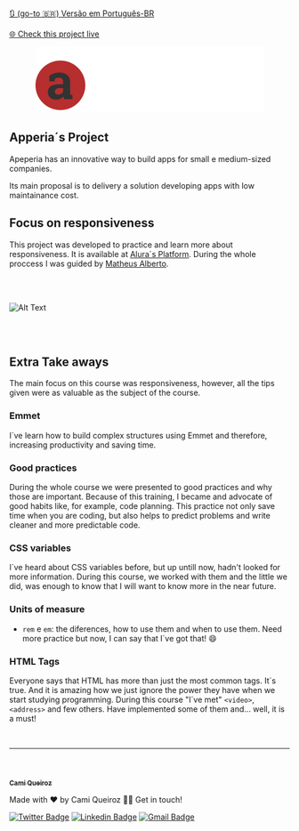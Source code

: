 [🔃 (go-to 🇧🇷) Versão em Português-BR](https://github.com/camimq/landing_page/blob/main/README_pt-BR.md)

[:globe_with_meridians: Check this project live](https://apeperia-one.vercel.app/)

<p align="center"><img src="./img/logo-apeperia.svg"></p>

## Apperia´s Project

Apeperia has an innovative way to build apps for small e medium-sized companies.

Its main proposal is to delivery a solution developing apps with low maintainance cost.

## Focus on responsiveness

This project was developed to practice and learn more about responsiveness. It is available at [Alura´s Platform](https://cursos.alura.com.br/course/mobile-first-layouts-responsivos). During the whole proccess I was guided by [Matheus Alberto](https://github.com/ikyrie).

</br>
</br>

![Alt Text](https://media.giphy.com/media/Xvw20JyNq5cKzA4cjF/giphy.gif)

</br>
</br>

## Extra Take aways

The main focus on this course was responsiveness, however, all the tips given were as valuable as the subject of the course.

### Emmet

I´ve learn how to build complex structures using Emmet and therefore, increasing productivity and saving time.

### Good practices

During the whole course we were presented to good practices and why those are important. Because of this training, I became and advocate of good habits like, for example, code planning. This practice not only save time when you are coding, but also helps to predict problems and write cleaner and more predictable code.

### CSS variables

I´ve heard about CSS variables before, but up untill now, hadn't looked for more information. During this course, we worked with them and the little we did, was enough to know that I will want to know more in the near future.

### Units of measure

- `rem` e `em`: the diferences, how to use them and when to use them. Need more practice but now, I can say that I´ve got that!  😄

### HTML Tags

Everyone says that HTML has more than just the most common tags. It´s true. And it is amazing how we just ignore the power they have when we start studying programming. During this course "I´ve met" `<video>`, `<address>` and few others. Have implemented some of them and... well, it is a must!

</br>

---

</br>

<a href="https://camimq.medium.com/">
 <img style="border-radius: 50%;" src="https://media-exp1.licdn.com/dms/image/C4D03AQE602E-ksidJw/profile-displayphoto-shrink_800_800/0/1604066056328?e=1627516800&v=beta&t=z3iaLBbVRjjZC-KPNgAswiZYx104VkgqnW0_Thu7MrQ" width="100px;" alt=""/>
 <br />
 <sub><b>Cami Queiroz</b></sub></a> <a href="https://camimq.medium.com/" title="Medium"></a>

Made with ❤️ by Cami Queiroz 👋🏽 Get in touch!

[![Twitter Badge](https://img.shields.io/badge/-@camimq-1ca0f1?style=flat-square&labelColor=1ca0f1&logo=twitter&logoColor=white&link=https://twitter.com/camimq)](https://twitter.com/camimq) [![Linkedin Badge](https://img.shields.io/badge/-Cami-blue?style=flat-square&logo=Linkedin&logoColor=white&link=https://www.linkedin.com/in/camilaqueiroz)](https://www.linkedin.com/in/camilaqueiroz)
[![Gmail Badge](https://img.shields.io/badge/-camidmq@gmail.com-c14438?style=flat-square&logo=Gmail&logoColor=white&link=mailto:camidmq@gmail.com)](mailto:camidmq@gmail.com)
